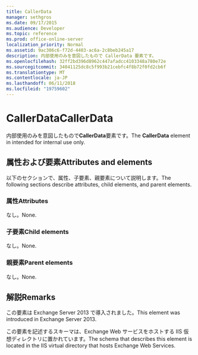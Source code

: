 ```yaml
---
title: CallerData
manager: sethgros
ms.date: 09/17/2015
ms.audience: Developer
ms.topic: reference
ms.prod: office-online-server
localization_priority: Normal
ms.assetid: 9ac306c6-f72d-4403-ac6a-2c8beb245a17
description: 内部使用のみを意図したもので CallerData 要素です。
ms.openlocfilehash: 32ff2bd396d8962c447afadcc4103348a780e72e
ms.sourcegitcommit: 34041125dc8c5f993b21cebfc4f8b72f0fd2cb6f
ms.translationtype: MT
ms.contentlocale: ja-JP
ms.lasthandoff: 06/11/2018
ms.locfileid: "19759602"
---
```

# <a name="callerdata"></a><span data-ttu-id="064e6-103">CallerData</span><span class="sxs-lookup"><span data-stu-id="064e6-103">CallerData</span></span>

<span data-ttu-id="064e6-104">内部使用のみを意図したもので**CallerData**要素です。</span><span class="sxs-lookup"><span data-stu-id="064e6-104">The **CallerData** element in intended for internal use only.</span></span> 

## <a name="attributes-and-elements"></a><span data-ttu-id="064e6-105">属性および要素</span><span class="sxs-lookup"><span data-stu-id="064e6-105">Attributes and elements</span></span>

<span data-ttu-id="064e6-106">以下のセクションで、属性、子要素、親要素について説明します。</span><span class="sxs-lookup"><span data-stu-id="064e6-106">The following sections describe attributes, child elements, and parent elements.</span></span>
  
### <a name="attributes"></a><span data-ttu-id="064e6-107">属性</span><span class="sxs-lookup"><span data-stu-id="064e6-107">Attributes</span></span>

<span data-ttu-id="064e6-108">なし。</span><span class="sxs-lookup"><span data-stu-id="064e6-108">None.</span></span>
  
### <a name="child-elements"></a><span data-ttu-id="064e6-109">子要素</span><span class="sxs-lookup"><span data-stu-id="064e6-109">Child elements</span></span>

<span data-ttu-id="064e6-110">なし。</span><span class="sxs-lookup"><span data-stu-id="064e6-110">None.</span></span>
  
### <a name="parent-elements"></a><span data-ttu-id="064e6-111">親要素</span><span class="sxs-lookup"><span data-stu-id="064e6-111">Parent elements</span></span>

<span data-ttu-id="064e6-112">なし。</span><span class="sxs-lookup"><span data-stu-id="064e6-112">None.</span></span>
  
## <a name="remarks"></a><span data-ttu-id="064e6-113">解説</span><span class="sxs-lookup"><span data-stu-id="064e6-113">Remarks</span></span>

<span data-ttu-id="064e6-114">この要素は Exchange Server 2013 で導入されました。</span><span class="sxs-lookup"><span data-stu-id="064e6-114">This element was introduced in Exchange Server 2013.</span></span>
  
<span data-ttu-id="064e6-115">この要素を記述するスキーマは、Exchange Web サービスをホストする IIS 仮想ディレクトリに置かれています。</span><span class="sxs-lookup"><span data-stu-id="064e6-115">The schema that describes this element is located in the IIS virtual directory that hosts Exchange Web Services.</span></span>
  

